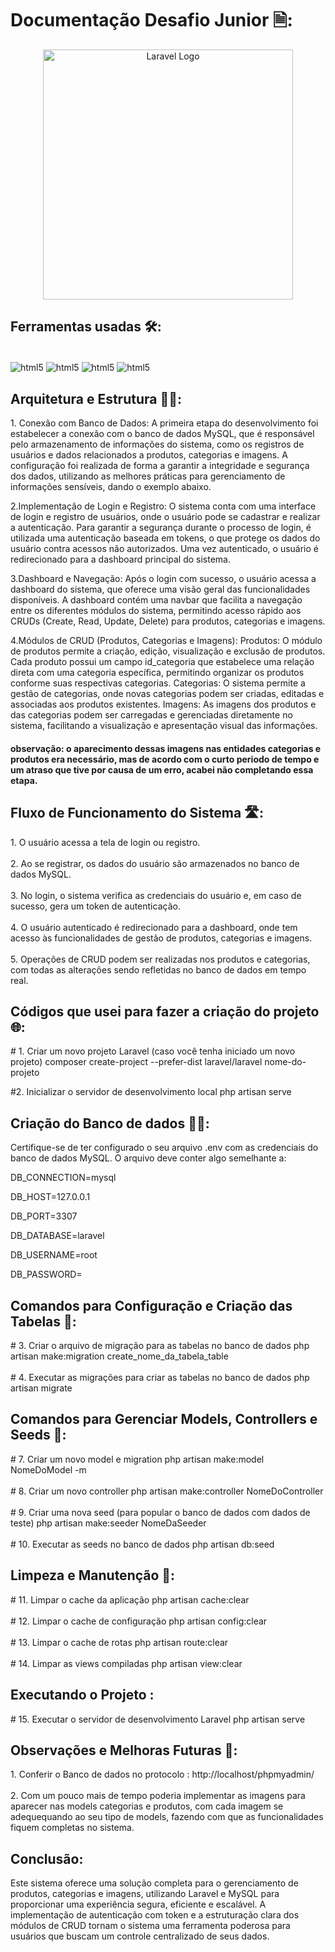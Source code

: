 # Documentação Desafio Junior 🗎:

<p align="center"><a href="https://laravel.com" target="_blank"><img src="https://raw.githubusercontent.com/laravel/art/master/logo-lockup/5%20SVG/2%20CMYK/1%20Full%20Color/laravel-logolockup-cmyk-red.svg" width="400" alt="Laravel Logo"></a></p>

## Ferramentas usadas 🛠️:

<div style="display": inline_block><br/>
<img align="center" alt="html5" src="https://img.shields.io/badge/Laravel-FF2D20?style=for-the-badge&logo=laravel&logoColor=white"/>
<img align="center" alt="html5" src="https://img.shields.io/badge/PHP-777BB4?style=for-the-badge&logo=php&logoColor=white"/>
<img align="center" alt="html5" src="https://img.shields.io/badge/MySQL-005C84?style=for-the-badge&logo=mysql&logoColor=white"/>
<img align="center" alt="html5" src="https://img.shields.io/badge/JavaScript-323330?style=for-the-badge&logo=javascript&logoColor=F7DF1E"/>
</div>

## Arquitetura e Estrutura 👨‍💻:

<p>
1. Conexão com Banco de Dados: A primeira etapa do desenvolvimento foi estabelecer a conexão com o banco de dados MySQL, que é responsável pelo armazenamento de informações do sistema, como os registros de usuários e dados relacionados a produtos, categorias e imagens. A configuração foi realizada de forma a garantir a integridade e segurança dos dados, utilizando as melhores práticas para gerenciamento de informações sensíveis, dando o exemplo abaixo.

2.Implementação de Login e Registro:
O sistema conta com uma interface de login e registro de usuários, onde o usuário pode se cadastrar e realizar a autenticação.
Para garantir a segurança durante o processo de login, é utilizada uma autenticação baseada em tokens, o que protege os dados do usuário contra acessos não autorizados.
Uma vez autenticado, o usuário é redirecionado para a dashboard principal do sistema.

3.Dashboard e Navegação:
Após o login com sucesso, o usuário acessa a dashboard do sistema, que oferece uma visão geral das funcionalidades disponíveis.
A dashboard contém uma navbar que facilita a navegação entre os diferentes módulos do sistema, permitindo acesso rápido aos CRUDs (Create, Read, Update, Delete) para produtos, categorias e imagens.

4.Módulos de CRUD (Produtos, Categorias e Imagens):
Produtos: O módulo de produtos permite a criação, edição, visualização e exclusão de produtos. Cada produto possui um campo id_categoria que estabelece uma relação direta com uma categoria específica, permitindo organizar os produtos conforme suas respectivas categorias.
Categorias: O sistema permite a gestão de categorias, onde novas categorias podem ser criadas, editadas e associadas aos produtos existentes.
Imagens: As imagens dos produtos e das categorias podem ser carregadas e gerenciadas diretamente no sistema, facilitando a visualização e apresentação visual das informações.

</p>

#### observação: o aparecimento dessas imagens nas entidades categorias e produtos era necessário, mas de acordo com o curto periodo de tempo e um atraso que tive por causa de um erro, acabei não completando essa etapa.

## Fluxo de Funcionamento do Sistema 🛣️:

<p>
1. O usuário acessa a tela de login ou registro.</br></br>
2. Ao se registrar, os dados do usuário são armazenados no banco de dados MySQL.</br></br>
3. No login, o sistema verifica as credenciais do usuário e, em caso de sucesso, gera um token de autenticação.</br></br>
4. O usuário autenticado é redirecionado para a dashboard, onde tem acesso às funcionalidades de gestão de produtos, categorias e imagens.</br></br>
5. Operações de CRUD podem ser realizadas nos produtos e categorias, com todas as alterações sendo refletidas no banco de dados em tempo real.

</p>

## Códigos que usei para fazer a criação do projeto 🌐:

<p>
# 1. Criar um novo projeto Laravel (caso você tenha iniciado um novo projeto)
composer create-project --prefer-dist laravel/laravel nome-do-projeto

#2. Inicializar o servidor de desenvolvimento local
php artisan serve

</p>

## Criação do Banco de dados 🏦🎲:

<p>Certifique-se de ter configurado o seu arquivo .env com as credenciais do banco de dados MySQL. O arquivo deve conter algo semelhante a:

DB_CONNECTION=mysql

DB_HOST=127.0.0.1

DB_PORT=3307

DB_DATABASE=laravel

DB_USERNAME=root

DB_PASSWORD=

</p>

## Comandos para Configuração e Criação das Tabelas 📑:

<p>
# 3. Criar o arquivo de migração para as tabelas no banco de dados
php artisan make:migration create_nome_da_tabela_table<br><br>
# 4. Executar as migrações para criar as tabelas no banco de dados
php artisan migrate</p>

## Comandos para Gerenciar Models, Controllers e Seeds 🎰:

<p>
# 7. Criar um novo model e migration
php artisan make:model NomeDoModel -m<br><br>
# 8. Criar um novo controller
php artisan make:controller NomeDoController<br><br>
# 9. Criar uma nova seed (para popular o banco de dados com dados de teste)
php artisan make:seeder NomeDaSeeder<br><br>
# 10. Executar as seeds no banco de dados
php artisan db:seed
</p>

## Limpeza e Manutenção 🧹:

<p>
# 11. Limpar o cache da aplicação
php artisan cache:clear<br><br>
# 12. Limpar o cache de configuração
php artisan config:clear<br><br>
# 13. Limpar o cache de rotas
php artisan route:clear<br><br>
# 14. Limpar as views compiladas
php artisan view:clear

</p>

## Executando o Projeto :

<p># 15. Executar o servidor de desenvolvimento Laravel
php artisan serve
</p>

## Observações e Melhoras Futuras 👀:

<p>
1. Conferir o Banco de dados no protocolo : http://localhost/phpmyadmin/<br><br>
2. Com um pouco mais de tempo poderia implementar as imagens para aparecer nas models categorias e produtos, com cada imagem se adequequando ao seu tipo de models, fazendo com que as funcionalidades fiquem completas no sistema.
</p>

## Conclusão:

<p>
Este sistema oferece uma solução completa para o gerenciamento de produtos, categorias e imagens, utilizando Laravel e MySQL para proporcionar uma experiência segura, eficiente e escalável. A implementação de autenticação com token e a estruturação clara dos módulos de CRUD tornam o sistema uma ferramenta poderosa para usuários que buscam um controle centralizado de seus dados.
</p>
